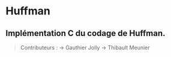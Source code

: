 # Huffman
## Implémentation C du codage de Huffman.

> Contributeurs :
> -> Gauthier Jolly
> -> Thibault Meunier
